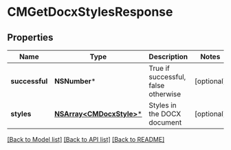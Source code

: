 # CMGetDocxStylesResponse

## Properties
Name | Type | Description | Notes
------------ | ------------- | ------------- | -------------
**successful** | **NSNumber*** | True if successful, false otherwise | [optional] 
**styles** | [**NSArray&lt;CMDocxStyle&gt;***](CMDocxStyle.md) | Styles in the DOCX document | [optional] 

[[Back to Model list]](../README.md#documentation-for-models) [[Back to API list]](../README.md#documentation-for-api-endpoints) [[Back to README]](../README.md)


